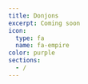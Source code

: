 ```yaml
---
title: Donjons
excerpt: Coming soon
icon:
  type: fa
  name: fa-empire
color: purple
sections:
  - /
---
```

